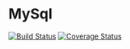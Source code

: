 # MySql

[![Build Status](https://travis-ci.org/janis-commerce/mysql.svg?branch=JCN-49-janis-mysql)](https://travis-ci.org/janis-commerce/mysql)
[![Coverage Status](https://coveralls.io/repos/github/janis-commerce/mysql/badge.svg?branch=JCN-49-janis-mysql)](https://coveralls.io/github/janis-commerce/mysql?branch=JCN-49-janis-mysql)
